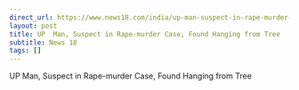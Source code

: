 ```yaml
---
direct_url: https://www.news18.com/india/up-man-suspect-in-rape-murder-case-found-hanging-from-tree-8904274.html
layout: post
title: UP  Man, Suspect in Rape-murder Case, Found Hanging from Tree
subtitle: News 18
tags: []
---
```


UP  Man, Suspect in Rape-murder Case, Found Hanging from Tree

